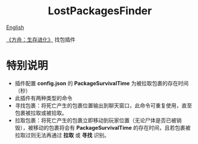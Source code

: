 <h1 align="center"> LostPackagesFinder </h1>

<a href="README-en.md">English</a>

[《方舟：生存进化》](https://store.steampowered.com/app/346110/ARK_Survival_Evolved/) 找包插件

# 特别说明
- 插件配置 **config.json** 的 **PackageSurvivalTime** 为被拉取包裹的存在时间（秒）
- 此插件有两种类型的命令
 - 寻找包裹：将死亡产生的包裹位置输出到聊天窗口，此命令可重复使用，直至包裹被拉取或被拾取。
 - 拉取包裹：将死亡产生的包裹立即移动到玩家位置（无论尸体是否已被销毁），被移动的包裹将会有 **PackageSurvivalTime** 的存在时间，且若包裹被拉取过则无法再通过 **拉取** 或 **寻找** 识别。